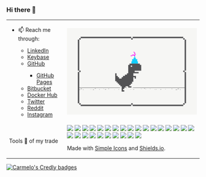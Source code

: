 ### Hi there 👋

<!--
**carmelo0x99/carmelo0x99** is a ✨ _special_ ✨ repository because its `README.md` (this file) appears on your GitHub profile.

Here are some ideas to get you started:

- 🔭 I’m currently working on ...
- 🌱 I’m currently learning ...
- 👯 I’m looking to collaborate on ...
- 🤔 I’m looking for help with ...
- 💬 Ask me about ...
- 📫 How to reach me: ...
- 😄 Pronouns: ...
- ⚡ Fun fact: ...

- 📫 Reach me through:
  - [LinkedIn](https://www.linkedin.com/in/carmelo/)
  - [Keybase](https://keybase.io/carmelo)
  - [GitHub](https://github.com/carmelo0x99)
    - [GitHub Pages](https://carmelo0x99.github.io/)
  - [Bitbucket](https://bitbucket.org/carmelo0x99/)
  - [Docker Hub](https://hub.docker.com/u/carmelo0x99)
  - [Twitter](https://twitter.com/carmelo0x99)
  - [Reddit](https://www.reddit.com/user/carmelo0x99)
  - [Instagram](https://www.instagram.com/carmelo0x99/)
-->

<table border="0">
  <tr>
    <td width="30%">
     <ul>
      <li>📫 Reach me through:</li>
       <ul>
        <li><a href="https://www.linkedin.com/in/carmelo/">LinkedIn</a></li>
        <li><a href="https://keybase.io/carmelo">Keybase</a></li>
        <li><a href="https://github.com/carmelo0x99">GitHub</a></li>
         <ul><li><a href="https://carmelo0x99.github.io/">GitHub Pages</a></li></ul>
        <li><a href="https://bitbucket.org/carmelo0x99/">Bitbucket</a></li>
        <li><a href="https://hub.docker.com/u/carmelo0x99">Docker Hub</a></li>
        <li><a href="https://twitter.com/carmelo0x99">Twitter</a></li>
        <li><a href="https://www.reddit.com/user/carmelo0x99">Reddit</a></li>
        <li><a href="https://www.instagram.com/carmelo0x99/">Instagram</a></li>
       </ul>
     </ul>
    </td>
    <td><img src="Social_dino_with_hat.gif"></td>
  </tr>
  <tr>
    <td width="30%">Tools 🔧 of my trade</td>
    <td>
       <img src="https://img.shields.io/badge/-Linux-FCC624.svg?style=flat&logo=linux&logoColor=white">
       <img src="https://img.shields.io/badge/-Unix-A42E2B.svg?style=flat&logo=gnu&logoColor=white">
       <img src="https://img.shields.io/badge/-AWS-232F3E.svg?style=flat&logo=amazonaws&logoColor=white">
       <img src="https://img.shields.io/badge/-Solaris-F80000.svg?style=flat&logo=oracle&logoColor=white">
       <img src="https://img.shields.io/badge/-Red Hat-EE0000.svg?style=flat&logo=redhat&logoColor=white">
       <img src="https://img.shields.io/badge/-KVM-EE0000.svg?style=flat&logo=redhatopenshift&logoColor=white">
       <img src="https://img.shields.io/badge/-Docker-2496ED.svg?style=flat&logo=docker&logoColor=white">
       <img src="https://img.shields.io/badge/-K3s-0075A8.svg?style=flat&logo=rancher&logoColor=white">
       <img src="https://img.shields.io/badge/-Kubernetes-326CE5.svg?style=flat&logo=kubernetes&logoColor=white">
       <img src="https://img.shields.io/badge/-VMware-607078.svg?style=flat&logo=vmware&logoColor=white">
       <img src="https://img.shields.io/badge/-Cisco-1BA0D7.svg?style=flat&logo=cisco&logoColor=white">
       <img src="https://img.shields.io/badge/-Terraform-623CE4.svg?style=flat&logo=terraform&logoColor=white">
       <img src="https://img.shields.io/badge/-Ansible-EE0000.svg?style=flat&logo=ansible&logoColor=white">
       <img src="https://img.shields.io/badge/-Python-3776AB.svg?style=flat&logo=python&logoColor=white">
       <img src="https://img.shields.io/badge/-Go-00ADD8.svg?style=flat&logo=go&logoColor=white">
       <img src="https://img.shields.io/badge/-Haskell-5D4F85.svg?style=flat&logo=haskell&logoColor=white">
       <img src="https://img.shields.io/badge/-MongoDB-47A248.svg?style=flat&logo=mongodb&logoColor=white">
       <img src="https://img.shields.io/badge/-Redis-DC382D.svg?style=flat&logo=redis&logoColor=white">
       <img src="https://img.shields.io/badge/-MySQL-4479A1.svg?style=flat&logo=mysql&logoColor=white">
       <img src="https://img.shields.io/badge/-HTML5-E34F26.svg?style=flat&logo=html5&logoColor=white">
       <img src="https://img.shields.io/badge/-Git-F05032.svg?style=flat&logo=git&logoColor=white">
       <img src="https://img.shields.io/badge/-Gitea-609926.svg?style=flat&logo=gitea&logoColor=white">
       <img src="https://img.shields.io/badge/-Gogs-yellow.svg?style=flat&logo=gogs&logoColor=white">
       <img src="https://img.shields.io/badge/-Drone-212121.svg?style=flat&logo=drone&logoColor=white">
       <img src="https://img.shields.io/badge/-RaspberryPi-C51A4A.svg?style=flat&logo=raspberrypi&logoColor=white">
       <img src="https://img.shields.io/badge/-Arduino-00979D.svg?style=flat&logo=arduino&logoColor=white">
       <img src="https://img.shields.io/badge/-Nvidia-76B900.svg?style=flat&logo=nvidia&logoColor=white">
       </br>
       <p>Made with <a href="https://simpleicons.org/">Simple Icons</a> and <a href="https://shields.io">Shields.io</a>.</p>
    </td>
  </tr>
<!--  <tr>
    <td colspan="2">
      <img src="https://github-readme-stats.vercel.app/api?username=carmelo0x99&show_icons=true&theme=radical">
    </td>
  </tr>//-->
</table>

[![Carmelo's Credly badges](https://github-readme-stats.vercel.app/api?username=carmelo0x99&show_icons=true&theme=vue)](https://github.com/anuraghazra/github-readme-stats)

<!--START_SECTION:badges-->
<!--END_SECTION:badges-->

